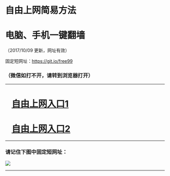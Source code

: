 ﻿# 自由上网简易方法

# 电脑、手机一键翻墙

（2017/10/09 更新，网址有效）

固定短网址：https://git.io/free99

### （微信如打不开，请转到浏览器打开）


***





# &nbsp;&nbsp; <a href="http://ft732823959.fwq-tz-1001.info/fwqtz01.html?t=10090011092 " target="_blank">自由上网入口1</a>
# &nbsp;&nbsp; <a href="http://ft1737928059.fwq-tz-1002.info/fwqtz02.html?t=10090012593 " target="_blank">自由上网入口2</a>
***

### 请记住下图中固定短网址：

<img src="https://s3-us-west-2.amazonaws.com/fwq-1001/yjfq-20170905okok.png" /> 


***


